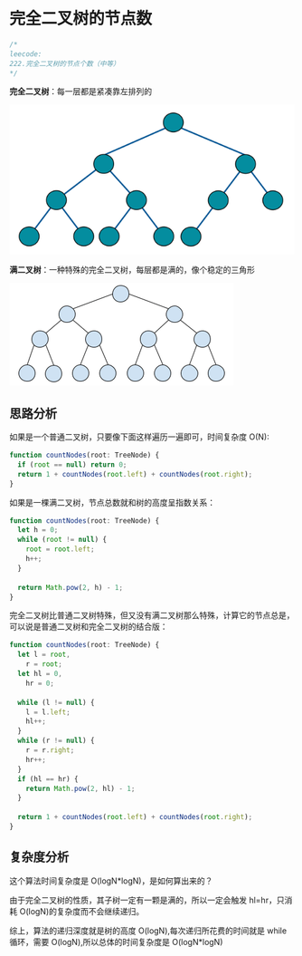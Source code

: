 # 完全二叉树的节点数

```typescript
/*
leecode:
222.完全二叉树的节点个数（中等）
*/
```

**完全二叉树**：每一层都是紧凑靠左排列的

![完全二叉树](../../../../resource/blogs/images/algorithm/完全二叉树.png)

**满二叉树**：一种特殊的完全二叉树，每层都是满的，像个稳定的三角形

![满二叉树](../../../../resource/blogs/images/algorithm/满二叉树.png)

## 思路分析

如果是一个普通二叉树，只要像下面这样遍历一遍即可，时间复杂度 O(N):

```typescript
function countNodes(root: TreeNode) {
  if (root == null) return 0;
  return 1 + countNodes(root.left) + countNodes(root.right);
}
```

如果是一棵满二叉树，节点总数就和树的高度呈指数关系：

```typescript
function countNodes(root: TreeNode) {
  let h = 0;
  while (root != null) {
    root = root.left;
    h++;
  }

  return Math.pow(2, h) - 1;
}
```

完全二叉树比普通二叉树特殊，但又没有满二叉树那么特殊，计算它的节点总是，可以说是普通二叉树和完全二叉树的结合版：

```typescript
function countNodes(root: TreeNode) {
  let l = root,
    r = root;
  let hl = 0,
    hr = 0;

  while (l != null) {
    l = l.left;
    hl++;
  }
  while (r != null) {
    r = r.right;
    hr++;
  }
  if (hl == hr) {
    return Math.pow(2, hl) - 1;
  }

  return 1 + countNodes(root.left) + countNodes(root.right);
}
```

## 复杂度分析

这个算法时间复杂度是 O(logN\*logN)，是如何算出来的？

由于完全二叉树的性质，其子树一定有一颗是满的，所以一定会触发 hl=hr，只消耗 O(logN)的复杂度而不会继续递归。

综上，算法的递归深度就是树的高度 O(logN),每次递归所花费的时间就是 while 循环，需要 O(logN),所以总体的时间复杂度是 O(logN\*logN)
